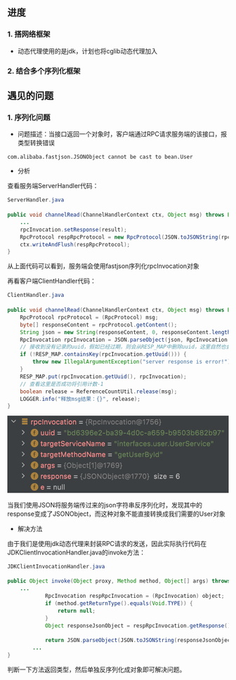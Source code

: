 ## 进度

### 1. 搭网络框架
- 动态代理使用的是jdk，计划也将cglib动态代理加入

### 2. 结合多个序列化框架


### 

## 遇见的问题
### 1. 序列化问题  
- 问题描述：当接口返回一个对象时，客户端通过RPC请求服务端的该接口，报类型转换错误

```
com.alibaba.fastjson.JSONObject cannot be cast to bean.User
```

- 分析

查看服务端ServerHandler代码：

```java
ServerHandler.java
  
public void channelRead(ChannelHandlerContext ctx, Object msg) throws Exception {
    ...
    rpcInvocation.setResponse(result);
    RpcProtocol respRpcProtocol = new RpcProtocol(JSON.toJSONString(rpcInvocation).getBytes());
    ctx.writeAndFlush(respRpcProtocol);
}
```

从上面代码可以看到，服务端会使用fastjson序列化rpcInvocation对象

再看客户端ClientHandler代码：

```java
ClientHandler.java

public void channelRead(ChannelHandlerContext ctx, Object msg) throws Exception {
    RpcProtocol rpcProtocol = (RpcProtocol) msg;
    byte[] responseContent = rpcProtocol.getContent();
    String json = new String(responseContent, 0, responseContent.length);
    RpcInvocation rpcInvocation = JSON.parseObject(json, RpcInvocation.class);
    // 接收到没有记录的uuid，假如已经过期，则会从RESP_MAP中删除uuid，这里自然也会抛出异常
    if (!RESP_MAP.containsKey(rpcInvocation.getUuid())) {
        throw new IllegalArgumentException("server response is error!");
    }
    RESP_MAP.put(rpcInvocation.getUuid(), rpcInvocation);
    // 查看这里是否成功将引用计数-1
    boolean release = ReferenceCountUtil.release(msg);
    LOGGER.info("释放msg结果：{}", release);
}
```

![image-20230807234006012](images/image-20230807234006012.png)

当我们使用JSON将服务端传过来的json字符串反序列化时，发现其中的response变成了JSONObject，而这种对象不能直接转换成我们需要的User对象

- 解决方法

由于我们是使用jdk动态代理来封装RPC请求的发送，因此实际执行代码在JDKClientInvocationHandler.java的invoke方法：

```java
JDKClientInvocationHandler.java

public Object invoke(Object proxy, Method method, Object[] args) throws Throwable {
    ...
            RpcInvocation respRpcInvocation = (RpcInvocation) object;
            if (method.getReturnType().equals(Void.TYPE)) {
                return null;
            }
            Object responseJsonObject = respRpcInvocation.getResponse();

            return JSON.parseObject(JSON.toJSONString(responseJsonObject), method.getReturnType());
        ...
}
```

判断一下方法返回类型，然后单独反序列化成对象即可解决问题。
